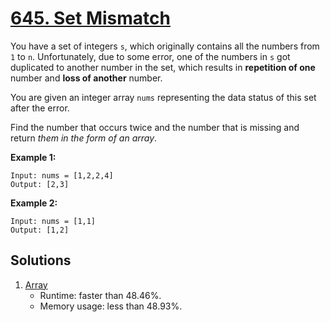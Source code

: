 # [645. Set Mismatch](https://leetcode.com/problems/set-mismatch/)

You have a set of integers `s`, which originally contains all the numbers from `1` to `n`. Unfortunately, due to some error, one of the numbers in `s` got duplicated to another number in the set, which results in **repetition of one** number and **loss of another** number.

You are given an integer array `nums` representing the data status of this set after the error.

Find the number that occurs twice and the number that is missing and return _them in the form of an array_.

**Example 1:**

```
Input: nums = [1,2,2,4]
Output: [2,3]
```

**Example 2:**

```
Input: nums = [1,1]
Output: [1,2]
```

## Solutions
1. [Array](./SetMismatch.java)
    - Runtime: faster than 48.46%.
    - Memory usage: less than 48.93%.
